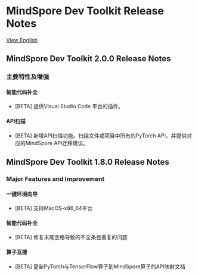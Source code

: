 # MindSpore Dev Toolkit Release Notes

[View English](./RELEASE.md)

## MindSpore Dev Toolkit 2.0.0 Release Notes

### 主要特性及增强

#### 智能代码补全

- [BETA] 提供Visual Studio Code 平台的插件。

#### API扫描

- [BETA] 新增API扫描功能。扫描文件或项目中所有的PyTorch API，并提供对应的MindSpore API迁移建议。

## MindSpore Dev Toolkit 1.8.0 Release Notes

### Major Features and Improvement

#### 一键环境向导

- [BETA] 支持MacOS-x86_64平台

#### 智能代码补全

- [BETA] 修复末尾空格导致的不全条目重复的问题

#### 算子互搜

- [BETA] 更新PyTorch与TensorFlow算子到MindSpore算子的API映射文档
